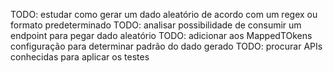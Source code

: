 TODO: estudar como gerar um dado aleatório de acordo com um regex ou formato predeterminado
TODO: analisar possibilidade de consumir um endpoint para pegar dado aleatório
TODO: adicionar aos MappedTOkens configuração para determinar padrão do dado gerado
TODO: procurar APIs conhecidas para aplicar os testes
